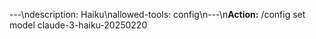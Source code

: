 ---\ndescription: Haiku\nallowed-tools: config\n---\n**Action:** /config set model claude-3-haiku-20250220
